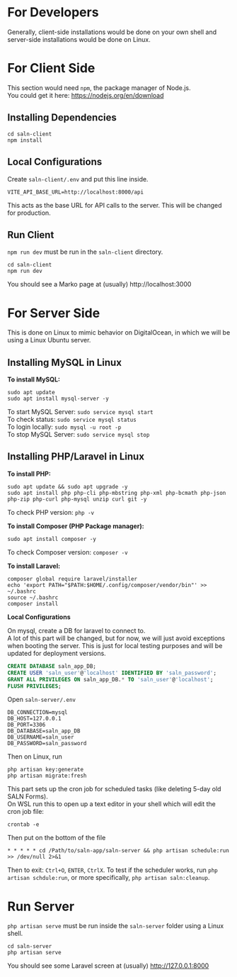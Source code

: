 # For Developers

Generally, client-side installations would be done on your own shell and server-side installations would be done on Linux.


# For Client Side

This section would need `npm`, the package manager of Node.js. \
You could get it here: https://nodejs.org/en/download

## Installing Dependencies

```
cd saln-client
npm install
```

## Local Configurations
Create `saln-client/.env` and put this line inside.
```
VITE_API_BASE_URL=http://localhost:8000/api
```
This acts as the base URL for API calls to the server. This will be changed for production.

## Run Client
`npm run dev` must be run in the `saln-client` directory.

```
cd saln-client
npm run dev
```

You should see a Marko page at (usually) http://localhost:3000

# For Server Side

This is done on Linux to mimic behavior on DigitalOcean, in which we will be using a Linux Ubuntu server.

## Installing MySQL in Linux

**To install MySQL:** 
```
sudo apt update
sudo apt install mysql-server -y
```

To start MySQL Server: `sudo service mysql start` \
To check status: `sudo service mysql status` \
To login locally: `sudo mysql -u root -p` \
To stop MySQL Server: `sudo service mysql stop`

## Installing PHP/Laravel in Linux 

**To install PHP:**
```
sudo apt update && sudo apt upgrade -y
sudo apt install php php-cli php-mbstring php-xml php-bcmath php-json php-zip php-curl php-mysql unzip curl git -y
```

To check PHP version: `php -v`

**To install Composer (PHP Package manager):**
```
sudo apt install composer -y
```

To check Composer version: `composer -v`

**To install Laravel:**
```
composer global require laravel/installer
echo 'export PATH="$PATH:$HOME/.config/composer/vendor/bin"' >> ~/.bashrc
source ~/.bashrc
composer install
```

**Local Configurations**

On mysql, create a DB for laravel to connect to. \
A lot of this part will be changed, but for now, we will just avoid exceptions when booting the server. This is just for local testing purposes and will be updated for deployment versions.
``` sql
CREATE DATABASE saln_app_DB;
CREATE USER 'saln_user'@'localhost' IDENTIFIED BY 'saln_password';
GRANT ALL PRIVILEGES ON saln_app_DB.* TO 'saln_user'@'localhost';
FLUSH PRIVILEGES;
```

Open `saln-server/.env`
```
DB_CONNECTION=mysql
DB_HOST=127.0.0.1
DB_PORT=3306
DB_DATABASE=saln_app_DB
DB_USERNAME=saln_user
DB_PASSWORD=saln_password
```

Then on Linux, run
```
php artisan key:generate
php artisan migrate:fresh
```

This part sets up the cron job for scheduled tasks (like deleting 5-day old SALN Forms). \
On WSL run this to open up a text editor in your shell which will edit the cron job file:
```
crontab -e
```
Then put on the bottom of the file
```
* * * * * cd /Path/to/saln-app/saln-server && php artisan schedule:run >> /dev/null 2>&1
```
Then to exit: `Ctrl+O`, `ENTER`, `CtrlX`. To test if the scheduler works, run `php artisan schdule:run`, or more specifically, `php artisan saln:cleanup`.  

# Run Server
`php artisan serve` must be run inside the `saln-server` folder using a Linux shell.

```
cd saln-server
php artisan serve
```

You should see some Laravel screen at (usually) http://127.0.0.1:8000
